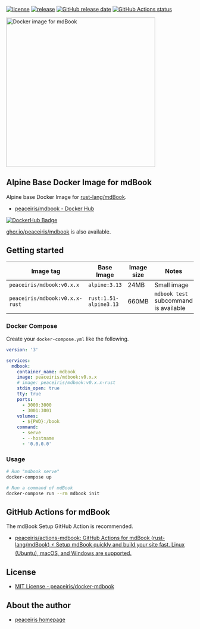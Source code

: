 <!-- https://shields.io/ -->

[![license](https://img.shields.io/github/license/peaceiris/docker-mdbook.svg)](https://github.com/peaceiris/docker-mdbook/blob/main/LICENSE)
[![release](https://img.shields.io/github/release/peaceiris/docker-mdbook.svg)](https://github.com/peaceiris/docker-mdbook/releases/latest)
[![GitHub release date](https://img.shields.io/github/release-date/peaceiris/docker-mdbook.svg)](https://github.com/peaceiris/docker-mdbook/releases)
[![GitHub Actions status](https://github.com/peaceiris/docker-mdbook/workflows/Docker%20Image%20CI/badge.svg)](https://github.com/peaceiris/docker-mdbook/actions)

<img width="400" alt="Docker image for mdBook" src="./images/ogp.jpg">



## Alpine Base Docker Image for mdBook

Alpine base Docker Image for [rust-lang/mdBook].

[rust-lang/mdBook]: https://github.com/rust-lang/mdBook

- [peaceiris/mdbook - Docker Hub]

[peaceiris/mdbook - Docker Hub]: https://hub.docker.com/r/peaceiris/mdbook

[![DockerHub Badge](https://dockeri.co/image/peaceiris/mdbook)][peaceiris/mdbook - Docker Hub]

[ghcr.io/peaceiris/mdbook] is also available.

[ghcr.io/peaceiris/mdbook]: https://github.com/users/peaceiris/packages/container/package/mdbook



## Getting started

| Image tag | Base Image | Image size | Notes |
|---|---|---|---|
| `peaceiris/mdbook:v0.x.x` | `alpine:3.13` | 24MB | Small image |
| `peaceiris/mdbook:v0.x.x-rust` | `rust:1.51-alpine3.13` | 660MB | `mdbook test` subcommand is available |

### Docker Compose

Create your `docker-compose.yml` like the following.

```yaml
version: '3'

services:
  mdbook:
    container_name: mdbook
    image: peaceiris/mdbook:v0.x.x
    # image: peaceiris/mdbook:v0.x.x-rust
    stdin_open: true
    tty: true
    ports:
      - 3000:3000
      - 3001:3001
    volumes:
      - ${PWD}:/book
    command:
      - serve
      - --hostname
      - '0.0.0.0'
```

### Usage

```sh
# Run "mdbook serve"
docker-compose up

# Run a command of mdBook
docker-compose run --rm mdbook init
```



## GitHub Actions for mdBook

The mdBook Setup GitHub Action is recommended.

- [peaceiris/actions-mdbook: GitHub Actions for mdBook (rust-lang/mdBook) ⚡️ Setup mdBook quickly and build your site fast. Linux (Ubuntu), macOS, and Windows are supported.](https://github.com/peaceiris/actions-mdbook)



## License

- [MIT License - peaceiris/docker-mdbook]

[MIT License - peaceiris/docker-mdbook]: https://github.com/peaceiris/docker-mdbook/blob/main/LICENSE



## About the author

- [peaceiris homepage](https://peaceiris.com/)
